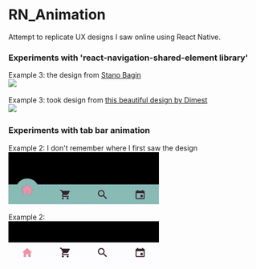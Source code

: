 # RN_Animation

Attempt to replicate UX designs I saw online using React Native. 

### Experiments with 'react-navigation-shared-element library'
Example 3: the design from [Stano Bagin](https://dribbble.com/shots/7378780-Travel-App-Trip-Detail-Animation) \
![](./showcase/sharedElement_ex2.gif)

Example 3: took design from [this beautiful design by Dimest](https://dribbble.com/shots/5529409-Photography-Motion) \
![](./showcase/sharedElement_ex3.gif)

### Experiments with tab bar animation
Example 2: I don't remember where I first saw the design \
![](./showcase/tabbar_ex2.gif)

Example 2: \
![](./showcase/tabbar_ex3.gif)